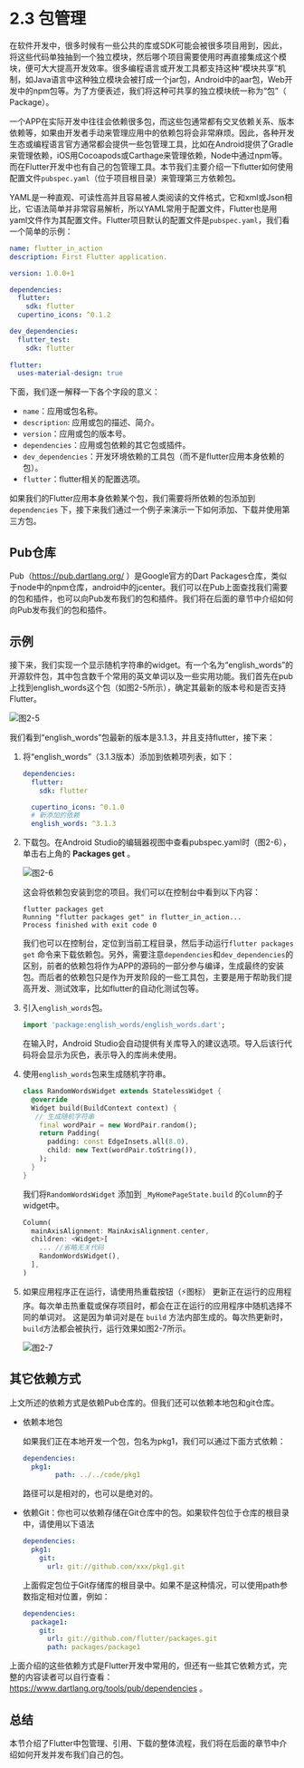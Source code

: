 # 2.3 包管理

在软件开发中，很多时候有一些公共的库或SDK可能会被很多项目用到，因此，将这些代码单独抽到一个独立模块，然后哪个项目需要使用时再直接集成这个模块，便可大大提高开发效率。很多编程语言或开发工具都支持这种“模块共享”机制，如Java语言中这种独立模块会被打成一个jar包，Android中的aar包，Web开发中的npm包等。为了方便表述，我们将这种可共享的独立模块统一称为“包”（ Package）。

一个APP在实际开发中往往会依赖很多包，而这些包通常都有交叉依赖关系、版本依赖等，如果由开发者手动来管理应用中的依赖包将会非常麻烦。因此，各种开发生态或编程语言官方通常都会提供一些包管理工具，比如在Android提供了Gradle来管理依赖，iOS用Cocoapods或Carthage来管理依赖，Node中通过npm等。而在Flutter开发中也有自己的包管理工具。本节我们主要介绍一下flutter如何使用配置文件`pubspec.yaml`（位于项目根目录）来管理第三方依赖包。

YAML是一种直观、可读性高并且容易被人类阅读的文件格式，它和xml或Json相比，它语法简单并非常容易解析，所以YAML常用于配置文件，Flutter也是用yaml文件作为其配置文件。Flutter项目默认的配置文件是`pubspec.yaml`，我们看一个简单的示例：

```yaml
name: flutter_in_action
description: First Flutter application.

version: 1.0.0+1

dependencies:
  flutter:
    sdk: flutter
  cupertino_icons: ^0.1.2

dev_dependencies:
  flutter_test:
    sdk: flutter
    
flutter:
  uses-material-design: true
```

下面，我们逐一解释一下各个字段的意义：

- `name`：应用或包名称。
- `description`: 应用或包的描述、简介。
- `version`：应用或包的版本号。
- `dependencies`：应用或包依赖的其它包或插件。
- `dev_dependencies`：开发环境依赖的工具包（而不是flutter应用本身依赖的包）。
- `flutter`：flutter相关的配置选项。

如果我们的Flutter应用本身依赖某个包，我们需要将所依赖的包添加到`dependencies` 下，接下来我们通过一个例子来演示一下如何添加、下载并使用第三方包。

## Pub仓库

Pub（https://pub.dartlang.org/ ）是Google官方的Dart Packages仓库，类似于node中的npm仓库，android中的jcenter。我们可以在Pub上面查找我们需要的包和插件，也可以向Pub发布我们的包和插件。我们将在后面的章节中介绍如何向Pub发布我们的包和插件。

## 示例

接下来，我们实现一个显示随机字符串的widget。有一个名为“english_words”的开源软件包，其中包含数千个常用的英文单词以及一些实用功能。我们首先在pub上找到english_words这个包（如图2-5所示），确定其最新的版本号和是否支持Flutter。

![图2-5](../imgs/2-5.png)

我们看到“english_words”包最新的版本是3.1.3，并且支持flutter，接下来：

1. 将“english_words”（3.1.3版本）添加到依赖项列表，如下：

   ```yaml
   dependencies:
     flutter:
       sdk: flutter
   
     cupertino_icons: ^0.1.0
     # 新添加的依赖
     english_words: ^3.1.3
   ```

2. 下载包。在Android Studio的编辑器视图中查看pubspec.yaml时（图2-6），单击右上角的 **Packages get** 。

   ![图2-6](../imgs/2-6.png)

   这会将依赖包安装到您的项目。我们可以在控制台中看到以下内容：
   
   ```shell
   flutter packages get
   Running "flutter packages get" in flutter_in_action...
   Process finished with exit code 0
   ```
   
   我们也可以在控制台，定位到当前工程目录，然后手动运行`flutter packages get` 命令来下载依赖包。另外，需要注意`dependencies`和`dev_dependencies`的区别，前者的依赖包将作为APP的源码的一部分参与编译，生成最终的安装包。而后者的依赖包只是作为开发阶段的一些工具包，主要是用于帮助我们提高开发、测试效率，比如flutter的自动化测试包等。

3. 引入`english_words`包。

   ```dart
   import 'package:english_words/english_words.dart';
   ```

   在输入时，Android Studio会自动提供有关库导入的建议选项。导入后该行代码将会显示为灰色，表示导入的库尚未使用。

4. 使用`english_words`包来生成随机字符串。

   ```dart
   class RandomWordsWidget extends StatelessWidget {
     @override
     Widget build(BuildContext context) {
      // 生成随机字符串
       final wordPair = new WordPair.random();
       return Padding(
         padding: const EdgeInsets.all(8.0),
         child: new Text(wordPair.toString()),
       );
     }
   }
   ```

   我们将`RandomWordsWidget` 添加到 `_MyHomePageState.build` 的`Column`的子widget中。

   ```dart
   Column(
     mainAxisAlignment: MainAxisAlignment.center,
     children: <Widget>[
       ... //省略无关代码
       RandomWordsWidget(),
     ],
   )
   ```

5. 如果应用程序正在运行，请使用热重载按钮（⚡️图标） 更新正在运行的应用程序。每次单击热重载或保存项目时，都会在正在运行的应用程序中随机选择不同的单词对。 这是因为单词对是在 `build` 方法内部生成的。每次热更新时，`build`方法都会被执行，运行效果如图2-7所示。

   ![图2-7](../imgs/2-7.png)


## 其它依赖方式

上文所述的依赖方式是依赖Pub仓库的。但我们还可以依赖本地包和git仓库。

- 依赖本地包

  如果我们正在本地开发一个包，包名为pkg1，我们可以通过下面方式依赖：

  ```yaml
  dependencies:
  	pkg1:
          path: ../../code/pkg1
  ```

  路径可以是相对的，也可以是绝对的。

- 依赖Git：你也可以依赖存储在Git仓库中的包。如果软件包位于仓库的根目录中，请使用以下语法

  ```yaml
  dependencies:
    pkg1:
      git:
        url: git://github.com/xxx/pkg1.git
  ```

  上面假定包位于Git存储库的根目录中。如果不是这种情况，可以使用path参数指定相对位置，例如：

  ```yaml
  dependencies:
    package1:
      git:
        url: git://github.com/flutter/packages.git
        path: packages/package1        
  ```

上面介绍的这些依赖方式是Flutter开发中常用的，但还有一些其它依赖方式，完整的内容读者可以自行查看：https://www.dartlang.org/tools/pub/dependencies 。

## 总结

本节介绍了Flutter中包管理、引用、下载的整体流程，我们将在后面的章节中介绍如何开发并发布我们自己的包。


